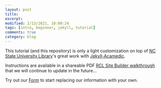 ```yaml
---
layout: post
title: 
excerpt: 
modified: 2/13/2021, 10:00:24
tags: [intro, beginner, jekyll, tutorial]
comments: true
category: blog
---
```


This tutorial (and this repository) is only a light customization on top of
  [NC State University Library](https://www.lib.ncsu.edu/)'s great work with 
  [Jekyll-Acamedic](https://ncsu-libraries.github.io/jekyll-academic-docs/workshop/).

Instructions are available in a shareable PDF [RCL Site Builder walkthrough](http://bit.ly/2YQLM9m) that we will continue to update in the future...

Try out our [Form](/form) to start replacing our information with your own.
